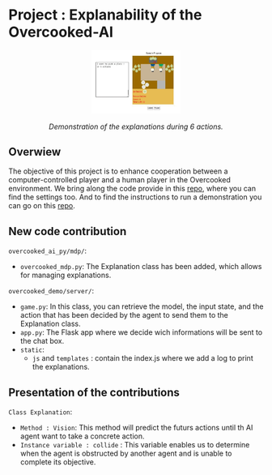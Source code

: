 
# Project : Explanability of the Overcooked-AI
  
<p align="center"
  <!-- <img src="overcooked_ai_js/images/screenshot.png" width="350"> 
  <img src="./image/explanation_demonstration.gif" width="35%"> 
</p>
<p align="center">
 <i>Demonstration of the explanations during 6 actions.</i>
 </p>


## Overwiew

The objective of this project is to enhance cooperation between a computer-controlled player and a human player in the Overcooked environment. We bring along the code provide in this [repo](https://github.com/HumanCompatibleAI/overcooked_ai), where you can find the settings too. And to find the instructions to run a demonstration you can go on this [repo](https://github.com/HumanCompatibleAI/overcooked-demo).

## New code contribution 

`overcooked_ai_py/mdp/`:

- `overcooked_mdp.py`: The Explanation class has been added, which allows for managing explanations.

`overcooked_demo/server/`:

- `game.py`: In this class, you can retrieve the model, the input state, and the action that has been decided by the agent to send them to the Explanation class.
- `app.py`: The Flask app where we decide wich informations will be sent to the chat box.
- `static`:
    - `js` and `templates` : contain the index.js where we add a log to print the explanations.
 
## Presentation of the contributions

 `Class Explanation`:
 
- `Method : Vision`: This method will predict the futurs actions until th AI agent want to take a concrete action.
- `Instance variable : collide` : This variable enables us to determine when the agent is obstructed by another agent and is unable to complete its objective.
 
